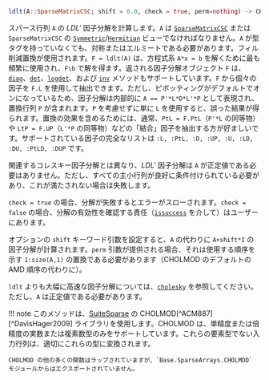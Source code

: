 ```julia
ldlt(A::SparseMatrixCSC; shift = 0.0, check = true, perm=nothing) -> CHOLMOD.Factor
```

スパース行列 `A` の $LDL'$ 因子分解を計算します。`A` は [`SparseMatrixCSC`](@ref) または `SparseMatrixCSC` の [`Symmetric`](@ref)/[`Hermitian`](@ref) ビューでなければなりません。`A` が型タグを持っていなくても、対称またはエルミートである必要があります。フィル削減置換が使用されます。`F = ldlt(A)` は、方程式系 `A*x = b` を解くために最も頻繁に使用され、`F\b` で解を得ます。返される因子分解オブジェクト `F` は、[`diag`](@ref)、[`det`](@ref)、[`logdet`](@ref)、および [`inv`](@ref) メソッドもサポートしています。`F` から個々の因子を `F.L` を使用して抽出できます。ただし、ピボッティングがデフォルトでオンになっているため、因子分解は内部的に `A == P'*L*D*L'*P` として表現され、置換行列 `P` が含まれます。`P` を考慮せずに単に `L` を使用すると、誤った結果が得られます。置換の効果を含めるためには、通常、`PtL = F.PtL`（`P'*L` の同等物）や `LtP = F.UP`（`L'*P` の同等物）などの「結合」因子を抽出する方が好ましいです。サポートされている因子の完全なリストは `:L, :PtL, :D, :UP, :U, :LD, :DU, :PtLD, :DUP` です。

関連するコレスキー因子分解とは異なり、$LDL'$ 因子分解は `A` が正定値である必要はありません。ただし、すべての主小行列が良好に条件付けられている必要があり、これが満たされない場合は失敗します。

`check = true` の場合、分解が失敗するとエラーがスローされます。`check = false` の場合、分解の有効性を確認する責任（[`issuccess`](@ref) を介して）はユーザーにあります。

オプションの `shift` キーワード引数を設定すると、`A` の代わりに `A+shift*I` の因子分解が計算されます。`perm` 引数が提供される場合、それは使用する順序を示す `1:size(A,1)` の置換である必要があります（CHOLMOD のデフォルトの AMD 順序の代わりに）。

`ldlt` よりも大幅に高速な因子分解については、[`cholesky`](@ref) を参照してください。ただし、`A` は正定値である必要があります。

!!! note
    このメソッドは、[SuiteSparse](https://github.com/DrTimothyAldenDavis/SuiteSparse) の CHOLMOD[^ACM887][^DavisHager2009] ライブラリを使用します。CHOLMOD は、単精度または倍精度の実数または複素数型のみをサポートしています。これらの要素型でない入力行列は、適切にこれらの型に変換されます。

    CHOLMOD の他の多くの関数はラップされていますが、`Base.SparseArrays.CHOLMOD` モジュールからはエクスポートされていません。

